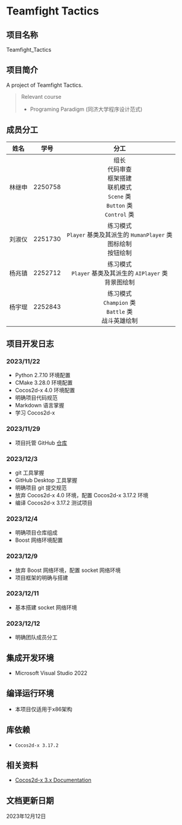 # Teamfight Tactics

## 项目名称

Teamfight_Tactics

## 项目简介

A project of Teamfight Tactics.

> Relevant course
> * Programing Paradigm (同济大学程序设计范式)

## 成员分工

| 姓名 | 学号 | 分工 |
| :---: | :---: | :---: |
| 林继申 | 2250758 | 组长 <br> 代码审查 <br> 框架搭建 <br> 联机模式 <br> `Scene` 类 <br> `Button` 类 <br> `Control` 类 |
| 刘淑仪 | 2251730 | 练习模式 <br> `Player` 基类及其派生的 `HumanPlayer` 类 <br> 图标绘制 <br> 按钮绘制 |
| 杨兆镇 | 2252712 | 练习模式 <br> `Player` 基类及其派生的 `AIPlayer` 类 <br> 背景图绘制 |
| 杨宇琨 | 2252843 | 练习模式 <br> `Champion` 类 <br> `Battle` 类 <br> 战斗英雄绘制 |

## 项目开发日志

### 2023/11/22

* Python 2.7.10 环境配置
* CMake 3.28.0 环境配置
* Cocos2d-x 4.0 环境配置
* 明确项目代码规范
* Markdown 语言掌握
* 学习 Cocos2d-x

### 2023/11/29

* 项目托管 GitHub [仓库](https://github.com/MinmusLin/Teamfight_Tactics)

### 2023/12/3

* git 工具掌握
* GitHub Desktop 工具掌握
* 明确项目 git 提交规范
* 放弃 Cocos2d-x 4.0 环境，配置 Cocos2d-x 3.17.2 环境
* 编译 Cocos2d-x 3.17.2 测试项目

### 2023/12/4

* 明确项目仓库组成
* Boost 网络环境配置

### 2023/12/9

* 放弃 Boost 网络环境，配置 socket 网络环境
* 项目框架的明确与搭建

### 2023/12/11

* 基本搭建 socket 网络环境

### 2023/12/12

* 明确团队成员分工

## 集成开发环境

* Microsoft Visual Studio 2022

## 编译运行环境

* 本项目仅适用于x86架构

## 库依赖

* `Cocos2d-x 3.17.2`

## 相关资料

* [Cocos2d-x 3.x Documentation](https://docs.cocos.com/cocos2d-x/manual)

## 文档更新日期

2023年12月12日